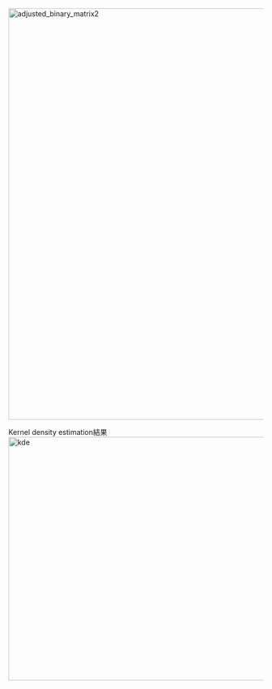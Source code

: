 



<img width="1440" height="811" alt="adjusted_binary_matrix2" src="https://github.com/user-attachments/assets/af5d9878-3c64-45c7-acfd-eda65eb4cab6" />

Kernel density estimation結果
<img width="640" height="480" alt="kde" src="https://github.com/user-attachments/assets/f847df47-d7de-470a-91a9-045de2fed5f5" />
